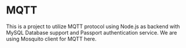 # MQTT
This is a project to utilize MQTT protocol using Node.js as backend with MySQL Database support and Passport authentication service. We are using Mosquito client for MQTT here.
